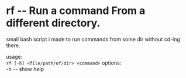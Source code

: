# rf -- Run a command From a different directory.

small bash script i made to run commands from some dir without cd-ing there.

usage:  
`
rf [-h] <file/path/of/dir> <command>
`
options:  
    -h -- show help
